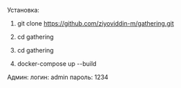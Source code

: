 Установка:
1) git clone https://github.com/ziyoviddin-m/gathering.git

2) cd gathering

3) cd gathering

4) docker-compose up --build

Админ:
логин: admin
пароль: 1234
